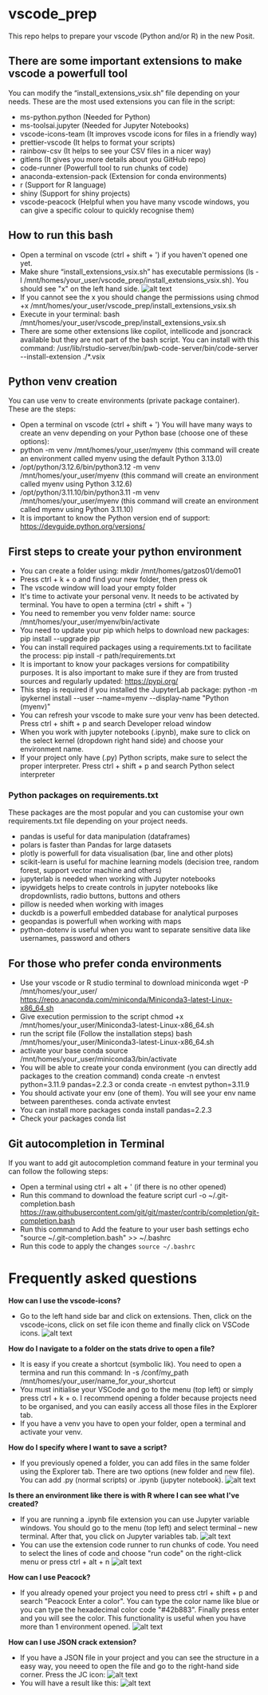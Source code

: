 # **vscode_prep**
This repo helps to prepare your vscode (Python and/or R) in the new Posit.

## There are some important extensions to make vscode a powerfull tool
You can modify the “install_extensions_vsix.sh” file depending on your needs. These are the most used extensions you can file in the script:
- ms-python.python (Needed for Python)
- ms-toolsai.jupyter (Needed for Jupyter Notebooks)
- vscode-icons-team (It improves vscode icons for files in a friendly way)
- prettier-vscode (It helps to format your scripts)
- rainbow-csv (It helps to see your CSV files in a nicer way)
- gitlens (It gives you more details about you GitHub repo)
- code-runner (Powerfull tool to run chunks of code)
- anaconda-extension-pack (Extension for conda environments)
- r (Support for R language)
- shiny (Support for shiny projects)
- vscode-peacock (Helpful when you have many vscode windows, you can give a specific colour to quickly recognise them)

## How to run this bash
- Open a terminal on vscode (ctrl + shift + ') if you haven't opened one yet.
- Make shure “install_extensions_vsix.sh” has executable permissions (ls -l /mnt/homes/your_user/vscode_prep/install_extensions_vsix.sh). You should see "x" on the left hand side.
![alt text](./img/image-7.png)
- If you cannot see the x you should change the permissions using chmod +x /mnt/homes/your_user/vscode_prep/install_extensions_vsix.sh
- Execute in your terminal: bash /mnt/homes/your_user/vscode_prep/install_extensions_vsix.sh
- There are some other extensions like copilot, intellicode and jsoncrack available but they are not part of the bash script. You can install with this command: /usr/lib/rstudio-server/bin/pwb-code-server/bin/code-server --install-extension ./*.vsix

## Python venv creation
You can use venv to create environments (private package container). These are the steps:
- Open a terminal on vscode (ctrl + shift + ')
You will have many ways to create an venv depending on your Python base (choose one of these options):
- python -m venv /mnt/homes/your_user/myenv (this command will create an environment called myenv using the default Python 3.13.0)
- /opt/python/3.12.6/bin/python3.12 -m venv /mnt/homes/your_user/myenv (this command will create an environment called myenv using Python 3.12.6)
- /opt/python/3.11.10/bin/python3.11 -m venv /mnt/homes/your_user/myenv (this command will create an environment called myenv using Python 3.11.10)
- It is important to know the Python version end of support: https://devguide.python.org/versions/

## First steps to create your python environment
- You can create a folder using: mkdir /mnt/homes/gatzos01/demo01
- Press ctrl + k + o and find your new folder, then press ok
- The vscode window will load your empty folder
- It's time to activate your personal venv. It needs to be activated by terminal. You have to open a termina (ctrl + shift + ')
- You need to remember you venv folder name: source /mnt/homes/your_user/myenv/bin/activate
- You need to update your pip which helps to download new packages: pip install --upgrade pip
- You can install required packages using a requirements.txt to facilitate the process: pip install -r path/requirements.txt
- It is important to know your packages versions for compatibility purposes. It is also important to make sure if they are from trusted sources and regularly updated: https://pypi.org/
- This step is required if you installed the JupyterLab package: python -m ipykernel install --user --name=myenv --display-name "Python (myenv)"
- You can refresh your vscode to make sure your venv has been detected. Press ctrl + shift + p and search Developer reload window
- When you work with jupyter notebooks (.ipynb), make sure to click on the select kernel (dropdown right hand side) and choose your environment name.
- If your project only have (.py) Python scripts, make sure to select the proper interpreter. Press ctrl + shift + p and search Python select interpreter

### Python packages on requirements.txt
These packages are the most popular and you can customise your own requirements.txt file depending on your project needs.
- pandas is useful for data manipulation (dataframes)
- polars is faster than Pandas for large datasets
- plotly is powerfull for data visualisation (bar, line and other plots)
- scikit-learn is useful for machine learning models (decision tree, random forest, support vector machine and others)
- jupyterlab is needed when working with Jupyter notebooks
- ipywidgets helps to create controls in jupyter notebooks like dropdownlists, radio buttons, buttons and others
- pillow is needed when working with images
- duckdb is a powerfull embedded database for analytical purposes
- geopandas is powerfull when working with maps
- python-dotenv is useful when you want to separate sensitive data like usernames, password and others

## For those who prefer conda environments
- Use your vscode or R studio terminal to download miniconda
wget -P /mnt/homes/your_user/ https://repo.anaconda.com/miniconda/Miniconda3-latest-Linux-x86_64.sh
- Give execution permission to the script
chmod +x /mnt/homes/your_user/Miniconda3-latest-Linux-x86_64.sh
- run the script file (Follow the installation steps)
bash /mnt/homes/your_user/Miniconda3-latest-Linux-x86_64.sh
- activate your base conda
source /mnt/homes/your_user/miniconda3/bin/activate 
- You will be able to create your conda environment (you can directly add packages to the creation command)
conda create -n envtest python=3.11.9 pandas=2.2.3
or
conda create -n envtest python=3.11.9
- You should activate your env (one of them). You will see your env name between parentheses.
conda activate envtest
- You can install more packages
conda install pandas=2.2.3
- Check your packages
conda list

## **Git autocompletion in Terminal**
If you want to add git autocompletion command feature in your terminal you can follow the following steps:
- Open a terminal using ctrl + alt + ' (if there is no other opened)
- Run this command to download the feature script
curl -o ~/.git-completion.bash https://raw.githubusercontent.com/git/git/master/contrib/completion/git-completion.bash
- Run this command to Add the feature to your user bash settings
echo "source ~/.git-completion.bash" >> ~/.bashrc
- Run this code to apply the changes
`source ~/.bashrc`

# **Frequently asked questions**
**How can I use the vscode-icons?**
- Go to the left hand side bar and click on extensions. Then, click on the vscode-icons, click on set file icon theme and finally click on VSCode icons.
![alt text](./img/image-6.png)

**How do I navigate to a folder on the stats drive to open a file?**
- It is easy if you create a shortcut (symbolic lik). You need to open a termina and run this command: ln -s /conf/my_path /mnt/homes/your_user/name_for_your_shortcut
- You must initialise your VSCode and go to the menu (top left) or simply press ctrl + k + o. I recommend opening a folder because projects need to be organised, and you can easily access all those files in the Explorer tab.
- If you have a venv you have to open your folder, open a terminal and activate your venv.

**How do I specify where I want to save a script?**
- If you previously opened a folder, you can add files in the same folder using the Explorer tab. There are two options (new folder and new file). You can add .py (normal scripts) or .ipynb (jupyter notebook).
![alt text](./img/image.png)

**Is there an environment like there is with R where I can see what I've created?**
- If you are running a .ipynb file extension you can use Jupyter variable windows. You should go to the menu (top left) and select terminal – new terminal. After that, you click on Jupyter variables tab.
![alt text](./img/image-1.png)
- You can use the extension code runner to run chunks of code. You need to select the lines of code and choose "run code" on the right-click menu or press ctrl + alt + n
![alt text](./img/image-2.png)

**How can I use Peacock?**
- If you already opened your project you need to press ctrl + shift + p and search "Peacock Enter a color". You can type the color name like blue or you can type the hexadecimal color code "#42b883". Finally press enter and you will see the color. This functionality is useful when you have more than 1 environment opened.
![alt text](./img/image-3.png)

**How can I use JSON crack extension?**
- If you have a JSON file in your project and you can see the structure in a easy way, you neeed to open the file and go to the right-hand side corner. Press the JC icon:
![alt text](./img/image-4.png)
- You will have a result like this:
![alt text](./img/image-5.png)